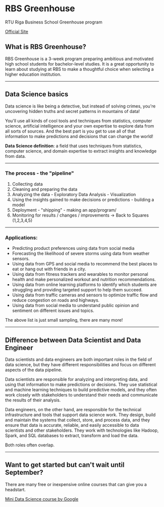 # RBS Greenhouse
RTU Riga Business School Greenhouse program 

[Official Site](https://greenhouse.rbs.lv/)

## What is RBS Greenhouse?

RBS Greenhouse is a 3-week program preparing ambitious and motivated high school students for bachelor-level studies. It is a great opportunity to learn about studying at RBS to make a thoughtful choice when selecting a higher education institution. 

---

## Data Science basics

Data science is like being a detective, but instead of solving crimes, you're uncovering hidden truths and secret patterns in mountains of data!

You'll use all kinds of cool tools and techniques from statistics, computer science, artificial intelligence and your own expertise to explore data from all sorts of sources. And the best part is you get to use all of that information to make predictions and decisions that can change the world! 


**Data Science definition**: a field that uses techniques from statistics, computer science, and domain expertise to extract insights and knowledge from data.

---

### The process - the "pipeline"

  1. Collecting data
  2. Cleaning and preparing the data
  3. Analyzing the data - Exploratory Data Analysis - Visualization
  4. Using the insights gained to make decisions or predictions - building a model
  5. Deployment - "shipping" - making an app/program/
  6. Monitoring for results / changes / improvements -> Back to Squares (1,2,3,4,5)
  
---
  
### Applications:

  * Predicting product preferences using data from social media
  * Forecasting the likelihood of severe storms using data from weather sensors.
  * Using data from GPS and social media to recommend the best places to eat or hang out with friends in a city.
  * Using data from fitness trackers and wearables to monitor personal health and make personalized workout and nutrition recommendations.
  * Using data from online learning platforms to identify which students are struggling and providing targeted support to help them succeed.
  * Using data from traffic cameras and sensors to optimize traffic flow and reduce congestion on roads and highways.
  * Using data from social media to understand public opinion and sentiment on different issues and topics.
  
The above list is just small sampling, there are many more!
  
---

## Difference between Data Scientist and Data Engineer

Data scientists and data engineers are both important roles in the field of data science, but they have different responsibilities and focus on different aspects of the data pipeline.

Data scientists are responsible for analyzing and interpreting data, and using that information to make predictions or decisions. They use statistical and machine learning techniques to build predictive models, and they often work closely with stakeholders to understand their needs and communicate the results of their analysis.

Data engineers, on the other hand, are responsible for the technical infrastructure and tools that support data science work. They design, build and maintain the systems that collect, store, and process data, and they ensure that data is accurate, reliable, and easily accessible to data scientists and other stakeholders. They work with technologies like Hadoop, Spark, and SQL databases to extract, transform and load the data.

Both roles often overlap.

---

## Want to get started but can't wait until September?

There are many free or inexpensive online courses that can give you a headstart.

[Mini Data Science course by Google](https://learndigital.withgoogle.com/digitalworkshop-eu/course/data-science-with-python)